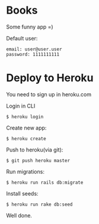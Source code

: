 # Books

Some funny app =)

Default user:

```
email: user@user.user
password: 1111111111
```

# Deploy to Heroku
You need to sign up in heroku.com

Login in CLI

```
$ heroku login
```

Create new app:

```
$ heroku create
```

Push to heroku(via git):

```
$ git push heroku master
```
Run migrations:

```
$ heroku run rails db:migrate
```
Install seeds:
```
$ heroku run rake db:seed
```

Well done.
